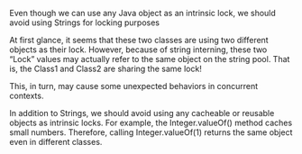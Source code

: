 Even though we can use any Java object as an intrinsic lock, 
we should avoid using Strings for locking purposes

At first glance, it seems that these two classes are using two different objects as their lock. However, because of string interning, these two “Lock” values may actually refer to the same object on the string pool. That is, the Class1 and Class2 are sharing the same lock!

This, in turn, may cause some unexpected behaviors in concurrent contexts.

In addition to Strings, we should avoid using any cacheable or reusable objects as intrinsic locks. For example, the Integer.valueOf() method caches small numbers. Therefore, calling Integer.valueOf(1) returns the same object even in different classes.